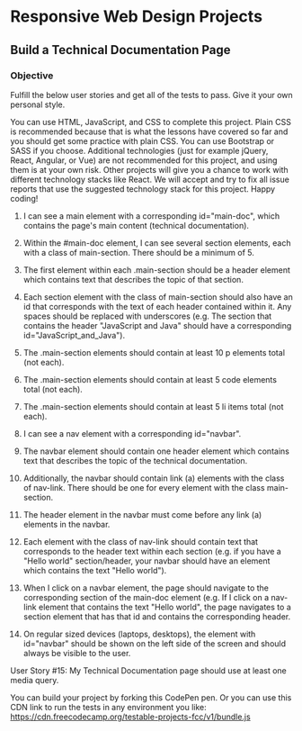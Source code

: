 # Responsive Web Design Projects
## Build a Technical Documentation Page

### Objective

Fulfill the below user stories and get all of the tests to pass. Give it your own personal style.

You can use HTML, JavaScript, and CSS to complete this project. Plain CSS is recommended because that is what the lessons have covered so far and you should get some practice with plain CSS. You can use Bootstrap or SASS if you choose. Additional technologies (just for example jQuery, React, Angular, or Vue) are not recommended for this project, and using them is at your own risk. Other projects will give you a chance to work with different technology stacks like React. We will accept and try to fix all issue reports that use the suggested technology stack for this project. Happy coding!

1. I can see a main element with a corresponding id="main-doc", which contains the page's main content (technical documentation).

2. Within the #main-doc element, I can see several section elements, each with a class of main-section. There should be a minimum of 5.

3. The first element within each .main-section should be a header element which contains text that describes the topic of that section.

4. Each section element with the class of main-section should also have an id that corresponds with the text of each header contained within it. Any spaces should be replaced with underscores (e.g. The section that contains the header "JavaScript and Java" should have a corresponding id="JavaScript_and_Java").

5. The .main-section elements should contain at least 10 p elements total (not each).

6. The .main-section elements should contain at least 5 code elements total (not each).

7. The .main-section elements should contain at least 5 li items total (not each).

8. I can see a nav element with a corresponding id="navbar".

9. The navbar element should contain one header element which contains text that describes the topic of the technical documentation.

10. Additionally, the navbar should contain link (a) elements with the class of nav-link. There should be one for every element with the class main-section.

11. The header element in the navbar must come before any link (a) elements in the navbar.

12. Each element with the class of nav-link should contain text that corresponds to the header text within each section (e.g. if you have a "Hello world" section/header, your navbar should have an element which contains the text "Hello world").

13. When I click on a navbar element, the page should navigate to the corresponding section of the main-doc element (e.g. If I click on a nav-link element that contains the text "Hello world", the page navigates to a section element that has that id and contains the corresponding header.

14. On regular sized devices (laptops, desktops), the element with id="navbar" should be shown on the left side of the screen and should always be visible to the user.

User Story #15: My Technical Documentation page should use at least one media query.

You can build your project by forking this CodePen pen. Or you can use this CDN link to run the tests in any environment you like: https://cdn.freecodecamp.org/testable-projects-fcc/v1/bundle.js